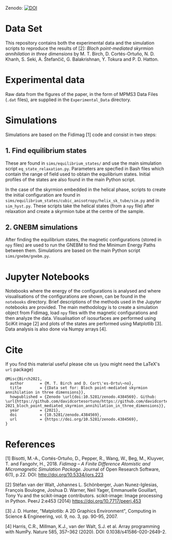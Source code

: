 Zenodo:                   [![DOI](https://zenodo.org/badge/DOI/10.5281/zenodo.4384569.svg)](https://doi.org/10.5281/zenodo.4384569)

# Data Set

This repository contains both the experimental data and the simulation scripts
to reproduce the results of [2]: *Bloch point-mediated skyrmion annihilation in
three dimensions* by M. T. Birch, D. Cortés-Ortuño, N. D. Khanh, S.  Seki, A.
Štefančič, G. Balakrishnan, Y. Tokura and P. D. Hatton.

# Experimental data

Raw data from the figures of the paper, in the form of MPMS3 Data Files (`.dat`
files), are supplied in the `Experimental_Data` directory.

# Simulations

Simulations are based on the Fidimag [1] code and consist in two steps:

##  1. Find equilibrium states

These are found in `sims/equilibrium_states/` and use the main simulation
script `eq_state_relaxation.py`. Parameters are specfied in Bash files which
contain the range of field used to obtain the equilibrium states. Initial
profiles of the states are also found in the main Python script.

In the case of the skyrmion embedded in the helical phase, scripts to create
the initial configuration are found in
`sims/equilibrium_states/cubic_anisotropy/helix_sk_tube/sim.py` and in
`sim_hyst.py`. These scripts take the helical states (from a `npy` file) after
relaxation and create a skyrmion tube at the centre of the sample.

##  2. GNEBM simulations

After finding the equilibrium states, the magnetic configurations (stored in
`npy` files) are used to run the GNEBM to find the Minimum Energy Paths between
them. Simulations are based on the main Python script `sims/gnebm/gnebm.py`.

# Jupyter Notebooks

Notebooks where the energy of the configurations is analysed and where
visualisations of the configurations are shown, can be found in the `notebooks`
directory. Brief descriptions of the methods used in the Jupyter notebooks are
provided. The main methodology is to create a simulation object from Fidimag,
load `npy` files with the magnetic configurations and then analyze the data.
Visualisation of isosurfaces are performed using SciKit image [2] and plots of
the states are performed using Matplotlib [3]. Data analysis is also done via
Numpy arrays [4].


# Cite

If you find this material useful please cite us (you might need the LaTeX's
`url` package)

    @Misc{Birch2021,
      author       = {M. T. Birch and D. Cort\'es-Ortu\~no},
      title        = {{Data set for: Bloch point-mediated skyrmion annihilation in three dimensions}},
      howpublished = {Zenodo \url{doi:10.5281/zenodo.4384569}. Github: \url{https://github.com/davidcortesortuno/https://github.com/davidcortesortuno/paper-2021_bloch_point_mediated_skyrmion_annihilation_in_three_dimensions}},
      year         = {2021},
      doi          = {10.5281/zenodo.4384569},
      url          = {https://doi.org/10.5281/zenodo.4384569},
    }

# References

[1] Bisotti, M.-A., Cortés-Ortuño, D., Pepper, R., Wang, W., Beg, M., Kluyver,
T. and Fangohr, H., 2018. *Fidimag – A Finite Difference Atomistic and
Micromagnetic Simulation Package.* Journal of Open Research Software, 6(1),
p.22. DOI: http://doi.org/10.5334/jors.223

[2] Stéfan van der Walt, Johannes L. Schönberger, Juan Nunez-Iglesias, François
Boulogne, Joshua D. Warner, Neil Yager, Emmanuelle Gouillart, Tony Yu and the
scikit-image contributors. scikit-image: Image processing in Python. PeerJ
2:e453 (2014) https://doi.org/10.7717/peerj.453 

[3] J. D. Hunter, "Matplotlib: A 2D Graphics Environment", Computing in Science
& Engineering, vol. 9, no. 3, pp. 90-95, 2007.

[4] Harris, C.R., Millman, K.J., van der Walt, S.J. et al. Array programming
with NumPy. Nature 585, 357–362 (2020). DOI: 0.1038/s41586-020-2649-2.
